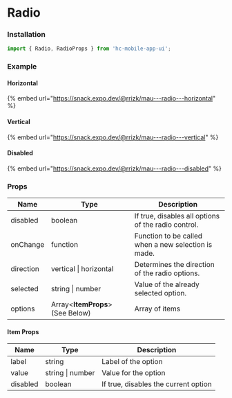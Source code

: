 # Radio

### Installation

```jsx
import { Radio, RadioProps } from 'hc-mobile-app-ui';
```

### Example

#### Horizontal

{% embed url="https://snack.expo.dev/@rrizk/mau---radio---horizontal" %}

#### Vertical

{% embed url="https://snack.expo.dev/@rrizk/mau---radio---vertical" %}

#### Disabled

{% embed url="https://snack.expo.dev/@rrizk/mau---radio---disabled" %}

### Props

| Name      | Type                             | Description                                         |
| --------- | -------------------------------- | --------------------------------------------------- |
| disabled  | boolean                          | If true, disables all options of the radio control. |
| onChange  | function                         | Function to be called when a new selection is made. |
| direction | vertical \| horizontal           | Determines the direction of the radio options.      |
| selected  | string \| number                 | Value of the already selected option.               |
| options   | Array<**ItemProps**> (See Below) | Array of items                                      |

#### Item Props

| Name     | Type             | Description                          |
| -------- | ---------------- | ------------------------------------ |
| label    | string           | Label of the option                  |
| value    | string \| number | Value for the option                 |
| disabled | boolean          | If true, disables the current option |
